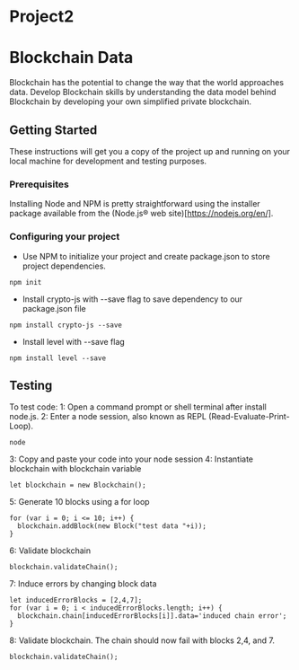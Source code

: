 # Project2
# Blockchain Data

Blockchain has the potential to change the way that the world approaches data. Develop Blockchain skills by understanding the data model behind Blockchain by developing your own simplified private blockchain.

## Getting Started

These instructions will get you a copy of the project up and running on your local machine for development and testing purposes.

### Prerequisites

Installing Node and NPM is pretty straightforward using the installer package available from the (Node.js® web site)[https://nodejs.org/en/].

### Configuring your project

- Use NPM to initialize your project and create package.json to store project dependencies.
```
npm init
```
- Install crypto-js with --save flag to save dependency to our package.json file
```
npm install crypto-js --save
```
- Install level with --save flag
```
npm install level --save
```

## Testing

To test code:
1: Open a command prompt or shell terminal after install node.js.
2: Enter a node session, also known as REPL (Read-Evaluate-Print-Loop).
```
node
```
3: Copy and paste your code into your node session
4: Instantiate blockchain with blockchain variable
```
let blockchain = new Blockchain();
```
5: Generate 10 blocks using a for loop
```
for (var i = 0; i <= 10; i++) {
  blockchain.addBlock(new Block("test data "+i));
}
```
6: Validate blockchain
```
blockchain.validateChain();
```
7: Induce errors by changing block data
```
let inducedErrorBlocks = [2,4,7];
for (var i = 0; i < inducedErrorBlocks.length; i++) {
  blockchain.chain[inducedErrorBlocks[i]].data='induced chain error';
}
```
8: Validate blockchain. The chain should now fail with blocks 2,4, and 7.
```
blockchain.validateChain();
```
